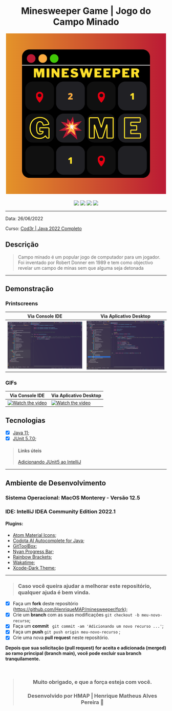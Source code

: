 <div align="center">

# Minesweeper Game | Jogo do Campo Minado

<img width="auto" src="https://github.com/HenriqueMAP/minesweeper/blob/master/img/minesweeper.png?raw=true">
<br>
<br>
<img src="https://img.shields.io/github/issues/HenriqueMAP/minesweeper">
<img src="https://img.shields.io/github/forks/HenriqueMAP/minesweeper">
<img src="https://img.shields.io/github/stars/HenriqueMAP/minesweeper">
<img src="https://img.shields.io/github/license/HenriqueMAP/minesweeper">
</div>
<hr>

Data: 26/06/2022

Curso: [Cod3r | Java 2022 Completo](https://www.udemy.com/course/fundamentos-de-programacao-com-java/)

## Descrição

> Campo minado é um popular jogo de computador para um jogador. Foi inventado por Robert Donner em 1989 e tem como 
> objectivo revelar um campo de minas sem que alguma seja detonada

<hr>

## Demonstração

### Printscreens

| Via Console IDE | Via Aplicativo Desktop |
| --------------- | ---------------------- |
| <img src="https://github.com/HenriqueMAP/minesweeper/blob/master/img/Otogamidev-Minesweeper-Console.png?raw=true"> | <img src="https://github.com/HenriqueMAP/minesweeper/blob/master/img/Otogamidev-Minesweeper-Swing.png?raw=true"> |

### GIFs

| Via Console IDE | Via Aplicativo Desktop |
| --------------- | ---------------------- |
| [![Watch the video](https://img.youtube.com/vi/sK4k7Olkqyg/maxresdefault.jpg)](https://youtu.be/sK4k7Olkqyg) | [![Watch the video](https://img.youtube.com/vi/lPeUcs8y0HM/maxresdefault.jpg)](https://youtu.be/lPeUcs8y0HM) |

## Tecnologias

- [x] [Java 11](https://www.oracle.com/br/java/technologies/javase/jdk11-archive-downloads.html);
- [x] [JUnit 5.7.0](https://junit.org/junit5/docs/5.7.0/api/index.html);

> #### Links úteis
> 
> [Adicionando JUnit5 ao IntelliJ](https://stackoverflow.com/questions/42721368/including-junit-5-dependency-in-intellij-idea)

<hr>

## Ambiente de Desenvolvimento

### Sistema Operacional: MacOS Monterey - Versão 12.5

### IDE: IntelliJ IDEA Community Edition 2022.1

#### Plugins:

- [Atom Material Icons](https://plugins.jetbrains.com/plugin/10044-atom-material-icons);
- [Codota AI Autocomplete for Java](https://plugins.jetbrains.com/plugin/7638-codota-ai-autocomplete-for-java-and-javascript);
- [GitToolBox](https://plugins.jetbrains.com/plugin/7499-gittoolbox);
- [Nyan Progress Bar](https://plugins.jetbrains.com/plugin/8575-nyan-progress-bar);
- [Rainbow Brackets](https://plugins.jetbrains.com/plugin/10080-rainbow-brackets);
- [Wakatime](https://wakatime.com);
- [Xcode-Dark Theme](https://plugins.jetbrains.com/plugin/13106-xcode-dark-theme);


<hr>

> ### Caso você queira ajudar a melhorar este repositório, qualquer ajuda é bem vinda.

- [x] Faça um **fork** deste repositório (https://github.com/HenriqueMAP/minesweeper/fork);
- [x] Crie um **branch** com as suas modificações ` git checkout -b meu-novo-recurso `;
- [x] Faça um **commit** ` git commit -am 'Adicionando um novo recurso ...'`;
- [x] Faça um **push** ` git push origin meu-novo-recurso ` ;
- [x] Crie uma nova **pull request** neste repositório.

**Depois que sua solicitação (pull request) for aceita e adicionada (merged) ao ramo principal (branch main), você pode excluir sua branch tranquilamente.**

<div align="center">

<br>

> ### **Muito obrigado, e que a força esteja com você.**
>
> ### Desenvolvido por **HMAP | Henrique Matheus Alves Pereira** 🦁

</div>
